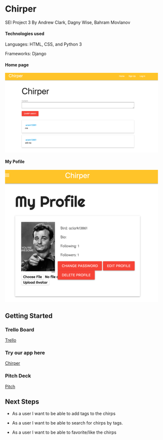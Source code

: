 # Chirper

SEI Project 3 By Andrew Clark, Dagny Wise, Bahram Movlanov


#### Technologies used

Languages: HTML, CSS, and Python 3

Frameworks: Django

#### Home page

![Screenshot](main_app/images/Home_screen.png)

#### My Pofile

![Screenshot](main_app/images/My_profile_screen.png)

## Getting Started

### Trello Board

[Trello](https://trello.com/b/6qgKzTlm/chirper)

### Try our app here

[Chirper](https://chirp-er.herokuapp.com/)

### Pitch Deck

[Pitch](https://docs.google.com/presentation/d/1ZSFpIqyOH1AXC9Zd84ja_e52ucpV_hUMQE5bWe_cp8U/edit#slide=id.g35f391192_00)

## Next Steps

* As a user I want to be able to add tags to the chirps

* As a user I want to be able to search for chirps by tags.

* As a user I want to be able to favorite/like the chirps

